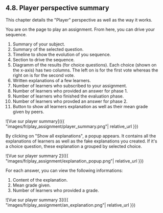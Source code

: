 ## 4.8. Player perspective summary

This chapter details the "Player" perspective as well as the way it works.

You are on the page to play an assignment. From here, you can drive your sequence.
1. Summary of your subject.
2. Summary of the selected question.
3. Timeline to show the evolution of you sequence.
4. Section to drive the sequence.
5. Diagramm of the results (for choice questions). Each choice (shown on the x-axis) has two columns. The left on is for the first vote whereas the right on is for the second vote.
6. Written explanations of a few learners.
7. Number of learners who subscribed to your assignment.
8. Number of learners who provided an answer for phase 1.
9. Number of learners who finished the evaluation phase.
10. Number of learners who provded an answer for phase 2.
11. Button to show all learners explanation as well as their mean grade given by peers.

![Vue sur player summary]({{ "images/fr/play_assignment/player_summary.png"| relative_url }})

By clicking on "Show all explanations", a popup appears. It contains all the explanations of learners as well as the fake explanations you created. If it's a choice question, these explanation a grouped by selected choice.

![Vue sur player summary 2]({{ "images/fr/play_assignment/explanation_popup.png"| relative_url }})

For each answer, you can view the following informations:
1. Content of the explanation.
2. Mean grade given.
3. Number of learners who provided a grade.

![Vue sur player summary 3]({{ "images/fr/play_assignment/an_explanation.png"| relative_url }})
